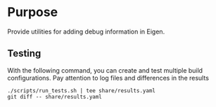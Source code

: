 # Purpose

Provide utilities for adding debug information in Eigen.

## Testing

With the following command, you can create and test multiple build configurations. Pay attention to log files and differences in the results

    ./scripts/run_tests.sh | tee share/results.yaml
    git diff -- share/results.yaml
